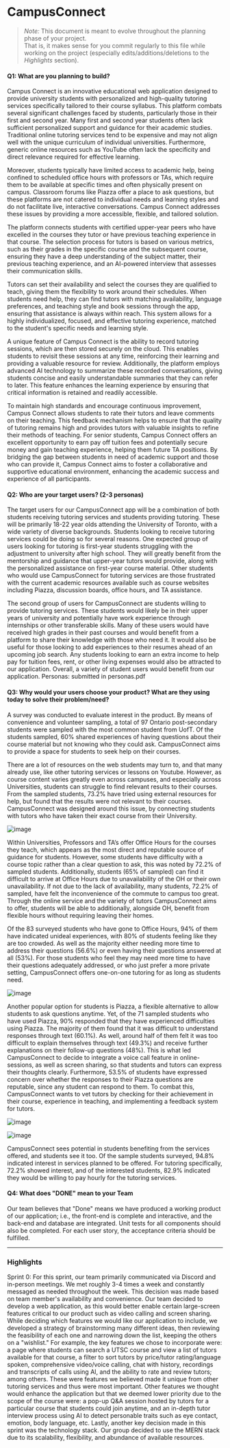# CampusConnect

 > _Note:_ This document is meant to evolve throughout the planning phase of your project.    
 > That is, it makes sense for you commit regularly to this file while working on the project (especially edits/additions/deletions to the _Highlights_ section).

#### Q1: What are you planning to build?

Campus Connect is an innovative educational web application designed to provide university students with personalized and high-quality tutoring services specifically tailored to their course syllabus. This platform combats several significant challenges faced by students, particularly those in their first and second year. Many first and second year students often lack sufficient personalized support and guidance for their academic studies. Traditional online tutoring services tend to be expensive and may not align well with the unique curriculum of individual universities. Furthermore, generic online resources such as YouTube often lack the specificity and direct relevance required for effective learning.

Moreover, students typically have limited access to academic help, being confined to scheduled office hours with professors or TAs, which require them to be available at specific times and often physically present on campus. Classroom forums like Piazza offer a place to ask questions, but these platforms are not catered to individual needs and learning styles and do not facilitate live, interactive conversations. Campus Connect addresses these issues by providing a more accessible, flexible, and tailored solution.

The platform connects students with certified upper-year peers who have excelled in the courses they tutor or have previous teaching experience in that course. The selection process for tutors is based on various metrics, such as their grades in the specific course and the subsequent course, ensuring they have a deep understanding of the subject matter, their previous teaching experience, and an AI-powered interview that assesses their communication skills.

Tutors can set their availability and select the courses they are qualified to teach, giving them the flexibility to work around their schedules. When students need help, they can find tutors with matching availability, language preferences, and teaching style and book sessions through the app, ensuring that assistance is always within reach. This system allows for a highly individualized, focused, and effective tutoring experience, matched to the student's specific needs and learning style.

A unique feature of Campus Connect is the ability to record tutoring sessions, which are then stored securely on the cloud. This enables students to revisit these sessions at any time, reinforcing their learning and providing a valuable resource for review. Additionally, the platform employs advanced AI technology to summarize these recorded conversations, giving students concise and easily understandable summaries that they can refer to later. This feature enhances the learning experience by ensuring that critical information is retained and readily accessible.

To maintain high standards and encourage continuous improvement, Campus Connect allows students to rate their tutors and leave comments on their teaching. This feedback mechanism helps to ensure that the quality of tutoring remains high and provides tutors with valuable insights to refine their methods of teaching. For senior students, Campus Connect offers an excellent opportunity to earn pay off tuition fees and potentially secure money and gain teaching experience, helping them future TA positions. By bridging the gap between students in need of academic support and those who can provide it, Campus Connect aims to foster a collaborative and supportive educational environment, enhancing the academic success and experience of all participants.



#### Q2: Who are your target users? (2-3 personas)

The target users for our CampusConnect app will be a combination of both students receiving tutoring services and students providing tutoring. These will be primarily 18-22 year olds attending the University of Toronto, with a wide variety of diverse backgrounds. Students looking to receive tutoring services could be doing so for several reasons. One expected group of users looking for tutoring is first-year students struggling with the adjustment to university after high school. They will greatly benefit from the mentorship and guidance that upper-year tutors would provide, along with the personalized assistance on first-year course material. Other students who would use CampusConnect for tutoring services are those frustrated with the current academic resources available such as course websites including Piazza, discussion boards, office hours, and TA assistance. 

The second group of users for CampusConnect are students willing to provide tutoring services. These students would likely be in their upper years of university and potentially have work experience through internships or other transferable skills. Many of these users would have received high grades in their past courses and would benefit from a platform to share their knowledge with those who need it. It would also be useful for those looking to add experiences to their resumes ahead of an upcoming job search. Any students looking to earn an extra income to help pay for tuition fees, rent, or other living expenses would also be attracted to our application. Overall, a variety of student users would benefit from our application. 
Personas: submitted in personas.pdf

#### Q3: Why would your users choose your product? What are they using today to solve their problem/need?

A survey was conducted to evaluate interest in the product. By means of convenience and volunteer sampling, a total of 97 Ontario post-secondary students were sampled with the most common student from UofT. Of the students sampled, 60% shared experiences of having questions about their course material but not knowing who they could ask. CampusConnect aims to provide a space for students to seek help on their courses.

There are a lot of resources on the web students may turn to, and that many already use, like other tutoring services or lessons on Youtube. However, as course content varies greatly even across campuses, and especially across Universities, students can struggle to find relevant results to their courses. From the sampled students, 73.2% have tried using external resources for help, but found that the results were not relevant to their courses. CampusConnect was designed around this issue, by connecting students with tutors who have taken their exact course from their University.

![image](https://github.com/UofT-UTSC-CS-sandbox/final-term-project-campusconnect/assets/117676677/468f50c3-9f7e-445d-a20e-053aa783e65a)

Within Universities, Professors and TA’s offer Office Hours for the courses they teach, which appears as the most direct and reputable source of guidance for students. However, some students have difficulty with a course topic rather than a clear question to ask, this was noted by 72.2% of sampled students. Additionally, students (65% of sampled) can find it difficult to arrive at Office Hours due to unavailability of the OH or their own unavailability. If not due to the lack of availability, many students, 72.2% of sampled, have felt the inconvenience of the commute to campus too great. Through the online service and the variety of tutors CampusConnect aims to offer, students will be able to additionally, alongside OH, benefit from flexible hours without requiring leaving their homes.

Of the 83 surveyed students who have gone to Office Hours, 94% of them have indicated unideal experiences, with 80% of students feeling like they are too crowded. As well as the majority either needing more time to address their questions (56.6%) or even having their questions answered at all (53%). For those students who feel they may need more time to have their questions adequately addressed, or who just prefer a more private setting, CampusConnect offers one-on-one tutoring for as long as students need.

![image](https://github.com/UofT-UTSC-CS-sandbox/final-term-project-campusconnect/assets/117676677/d147b697-cf5a-4a9d-b826-b96a49452f6e)

Another popular option for students is Piazza, a flexible alternative to allow students to ask questions anytime. Yet, of the 71 sampled students who have used Piazza, 90% responded that they have experienced difficulties using Piazza. The majority of them found that it was difficult to understand responses through text (60.1%). As well, around half of them felt it was too difficult to explain themselves through text (49.3%) and receive further explanations on their follow-up questions (48%). This is what led CampusConnect to decide to integrate a voice call feature in online-sessions, as well as screen sharing, so that students and tutors can express their thoughts clearly. Furthermore, 53.5% of students have expressed concern over whether the responses to their Piazza questions are reputable, since any student can respond to them. To combat this, CampusConnect wants to vet tutors by checking for their achievement in their course, experience in teaching, and implementing a feedback system for tutors.

![image](https://github.com/UofT-UTSC-CS-sandbox/final-term-project-campusconnect/assets/117676677/9554e3be-ca36-4c12-bd90-3e6110f6e2ff)

![image](https://github.com/UofT-UTSC-CS-sandbox/final-term-project-campusconnect/assets/117676677/af8a06b8-a906-4550-b8d7-845bbb9f58a8)

CampusConnect sees potential in students benefiting from the services offered, and students see it too. Of the sample students surveyed, 94.8% indicated interest in services planned to be offered. For tutoring specifically, 72.2% showed interest, and of the interested students, 82.9% indicated they would be willing to pay hourly for the tutoring services.

#### Q4: What does "DONE" mean to your Team 
Our team believes that "Done" means we have produced a working product of our application; i.e., the front-end is complete and interactive, and the back-end and database are integrated. Unit tests for all components should also be completed. For each user story, the acceptance criteria should be fulfilled.

----


### Highlights

Sprint 0: For this sprint, our team primarily communicated via Discord and in-person meetings. We met roughly 3-4 times a week and constantly messaged as needed throughout the week. This decision was made based on team member's availability and convenience. 
Our team decided to develop a web application, as this would better enable certain large-screen features critical to our product such as video calling and screen sharing.
While deciding which features we would like our application to include, we developed a strategy of brainstorming many different ideas, then reviewing the feasibility of each one and narrowing down the list, keeping the others on a "wishlist." For example, the key features we chose to incorporate were: a page where students can search a UTSC course and view a list of tutors available for that course, a filter to sort tutors by price/tutor rating/language spoken, comprehensive video/voice calling, chat with history, recordings and transcripts of calls using AI, and the ability to rate and review tutors; among others. These were features we believed made it unique from other tutoring services and thus were most important. Other features we thought would enhance the application but that we deemed lower priority due to the scope of the course were: a pop-up Q&A session hosted by tutors for a particular course that students could join anytime, and an in-depth tutor interview process using AI to detect personable traits such as eye contact, emotion, body language, etc.
Lastly, another key decision made in this sprint was the technology stack. Our group decided to use the MERN stack due to its scalability, flexibility, and abundance of available resources.
 
 
 
  


